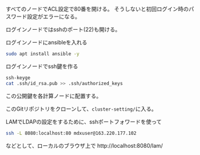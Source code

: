 すべてのノードでACL設定で80番を開ける。
そうしないと初回ログイン時のパスワード設定がエラーになる。

ログインノードではsshのポート(22)も開ける。

ログインノードにansibleを入れる
``` bash
sudo apt install ansible -y
```

ログインノードでssh鍵を作る
``` bash
ssh-keyge
cat .ssh/id_rsa.pub >> .ssh/authorized_keys
```
この公開鍵を各計算ノードに配置する。

このGitリポジトリをクローンして、`cluster-setting/`に入る。

LAMでLDAPの設定をするために、sshポートフォワードを使って
``` bash
ssh -L 8080:localhost:80 mdxuser@163.220.177.102
```
などとして、ローカルのブラウザ上で
http://localhost:8080/lam/
